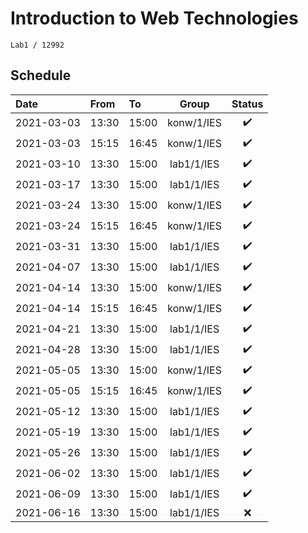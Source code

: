 # Introduction to Web Technologies
```
Lab1 / 12992
```

## Schedule

| Date        | From  | To     | Group      | Status             |
| :---        | :---  | :---   | :----:     | :----:             |
| 2021-03-03  | 13:30 | 15:00  | konw/1/IES | :heavy_check_mark: |
| 2021-03-03  | 15:15 | 16:45  | konw/1/IES | :heavy_check_mark: |
| 2021-03-10  | 13:30 | 15:00  | lab1/1/IES | :heavy_check_mark: |
| 2021-03-17  | 13:30 | 15:00  | lab1/1/IES | :heavy_check_mark: |
| 2021-03-24  | 13:30 | 15:00  | konw/1/IES | :heavy_check_mark: |
| 2021-03-24  | 15:15 | 16:45  | konw/1/IES | :heavy_check_mark: |
| 2021-03-31  | 13:30 | 15:00  | lab1/1/IES | :heavy_check_mark: |
| 2021-04-07  | 13:30 | 15:00  | lab1/1/IES | :heavy_check_mark: |
| 2021-04-14  | 13:30 | 15:00  | konw/1/IES | :heavy_check_mark: |
| 2021-04-14  | 15:15 | 16:45  | konw/1/IES | :heavy_check_mark: |
| 2021-04-21  | 13:30 | 15:00  | lab1/1/IES | :heavy_check_mark: |
| 2021-04-28  | 13:30 | 15:00  | lab1/1/IES | :heavy_check_mark: |
| 2021-05-05  | 13:30 | 15:00  | konw/1/IES | :heavy_check_mark: |
| 2021-05-05  | 15:15 | 16:45  | konw/1/IES | :heavy_check_mark: |
| 2021-05-12  | 13:30 | 15:00  | lab1/1/IES | :heavy_check_mark: |
| 2021-05-19  | 13:30 | 15:00  | lab1/1/IES | :heavy_check_mark: |
| 2021-05-26  | 13:30 | 15:00  | lab1/1/IES | :heavy_check_mark: |
| 2021-06-02  | 13:30 | 15:00  | lab1/1/IES | :heavy_check_mark: |
| 2021-06-09  | 13:30 | 15:00  | lab1/1/IES | :heavy_check_mark: |
| 2021-06-16  | 13:30 | 15:00  | lab1/1/IES | :x:                |
